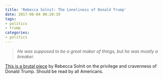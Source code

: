 ```yaml
---
title: 'Rebecca Solnit: The Loneliness of Donald Trump'
date: 2017-06-04 06:20:19
tags:
- politics
- trump
categories:
- politics
---
```

> _He was supposed to be a great maker of things, but he was mostly a breaker._

[This is a brutal piece](http://lithub.com/rebecca-solnit-the-loneliness-of-donald-trump/) by Rebecca Solnit on the privilege and cravenness of Donald Trump. Should be read by all Americans.
